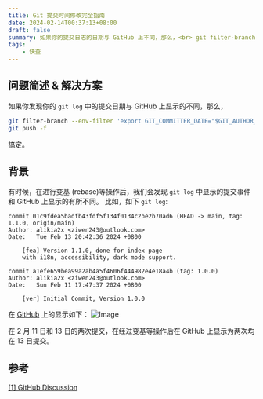 ```yaml
---
title: Git 提交时间修改完全指南
date: 2024-02-14T00:37:13+08:00
draft: false
summary: 如果你的提交日志的日期与 GitHub 上不同，那么，<br> git filter-branch --env-filter 'export GIT_COMMITTER_DATE="$GIT_AUTHOR_DATE"'<br>之后再强制推送
tags:
    - 快查
---
```


## 问题简述 & 解决方案

如果你发现你的 `git log` 中的提交日期与 GitHub 上显示的不同，那么，

```bash
git filter-branch --env-filter 'export GIT_COMMITTER_DATE="$GIT_AUTHOR_DATE"'
git push -f
```

搞定。

## 背景

有时候，在进行变基 (rebase)等操作后，我们会发现 `git log` 中显示的提交事件和 GitHub 上显示的有所不同。
比如，如下 `git log`:

```text
commit 01c9fdea5badfb43fdf5f134f0134c2be2b70ad6 (HEAD -> main, tag: 1.1.0, origin/main)
Author: alikia2x <ziwen243@outlook.com>
Date:   Tue Feb 13 20:42:36 2024 +0800

    [fea] Version 1.1.0, done for index page
    with i18n, accessibility, dark mode support.

commit a1efe659bea99a2ab4a5f4606f444982e4e18a4b (tag: 1.0.0)
Author: alikia2x <ziwen243@outlook.com>
Date:   Sun Feb 11 17:47:37 2024 +0800

    [ver] Initial Commit, Version 1.0.0
```

在 [GitHub](https://github.com/alikia2x/WonderDays/commits/main/) 上的显示如下：
![Image](/img/GitHubCommitTime.png)

在 2 月 11 日和 13 日的两次提交，在经过变基等操作后在 GitHub 上显示为两次均在 13 日提交。

## 参考

[[1] GitHub Discussion](https://github.com/orgs/community/discussions/22695)
